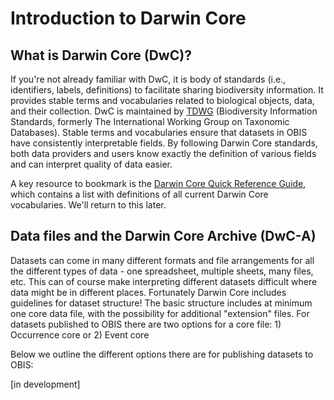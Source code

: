 # Introduction to Darwin Core

## What is Darwin Core (DwC)?

If you're not already familiar with DwC, it is body of standards (i.e., identifiers, labels, definitions) to facilitate sharing biodiversity information. It provides stable terms and vocabularies related to biological objects, data, and their collection. DwC is maintained by [TDWG](https://www.tdwg.org/) (Biodiversity Information Standards, formerly The International Working Group on Taxonomic Databases). Stable terms and vocabularies ensure that datasets in OBIS have consistently interpretable fields. By following Darwin Core standards, both data providers and users know exactly the definition of various fields and can interpret quality of data easier.

A key resource to bookmark is the [Darwin Core Quick Reference Guide](https://dwc.tdwg.org/terms/), which contains a list with definitions of all current Darwin Core vocabularies. We'll return to this later.

## Data files and the Darwin Core Archive (DwC-A)

Datasets can come in many different formats and file arrangements for all the different types of data - one spreadsheet, multiple sheets, many files, etc. This can of course make interpreting different datasets difficult where data might be in different places. Fortunately Darwin Core includes guidelines for dataset structure! The basic structure includes at minimum one core data file, with the possibility for additional "extension" files. For datasets published to OBIS there are two options for a core file: 1) Occurrence core or 2) Event core

Below we outline the different options there are for publishing datasets to OBIS:

[in development]
